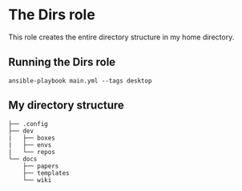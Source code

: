 # The Dirs role

This role creates the entire directory structure in my home directory.

## Running the Dirs role

```
ansible-playbook main.yml --tags desktop
```

## My directory structure

```
├── .config
├── dev
|   ├── boxes
|   ├── envs
|   └── repos
└── docs
    ├── papers
    ├── templates
    └── wiki
```
